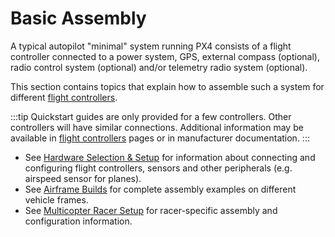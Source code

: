 # Basic Assembly

A typical autopilot "minimal" system running PX4 consists of a flight controller connected to a power system, GPS, external compass (optional), radio control system (optional) and/or telemetry radio system (optional).

This section contains topics that explain how to assemble such a system for different [flight controllers](../flight_controller/README.md).

:::tip
Quickstart guides are only provided for a few controllers. Other controllers will have similar connections. Additional information may be available in [flight controllers](../flight_controller/README.md) pages or in manufacturer documentation.
:::

- See [Hardware Selection & Setup](../hardware/drone_parts.md) for information about connecting and configuring flight controllers, sensors and other peripherals (e.g. airspeed sensor for planes).
- See [Airframe Builds](../airframes/README.md) for complete assembly examples on different vehicle frames.
- See [Multicopter Racer Setup](../config_mc/racer_setup.md) for racer-specific assembly and configuration information.
